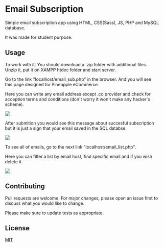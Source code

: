 # Email Subscription

Simple email subscription app using HTML, CSS(Sass), JS, PHP and MySQL database.

It was made for student purpose.

## Usage

To work with it. You should download a .zip folder with additional files. Unzip it, put it on XAMPP htdoc folder and start server.

Go to the link "localhost/email_sub.php" in the browser. And you will see this page designed for Pineapple eCommerce.

Here you can write any email address except .co provider and check for acception terms and conditions (don't worry it won't make any hacker's scheme).

![](screenshot/main.jpg)

After submition you would see this message about succesful subscription but it is just a sign that your email saved in the SQL databse.

![](screenshot/success.jpg)

To see all of emails, go to the next link "localhost/email_list.php".

Here you can filter a list by email host, find specific email and if you wish delete it.

![](screenshot/email_list.jpg)

## Contributing
Pull requests are welcome. For major changes, please open an issue first to discuss what you would like to change.

Please make sure to update tests as appropriate.

## License
[MIT](https://choosealicense.com/licenses/mit/)

